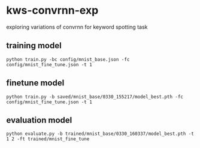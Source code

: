 # kws-convrnn-exp
exploring variations of convrnn for keyword spotting task

## training model

```
python train.py -bc config/mnist_base.json -fc config/mnist_fine_tune.json -t 1
```

## finetune model

```
python train.py -b saved/mnist_base/0330_155217/model_best.pth -fc config/mnist_fine_tune.json -t 1
```

## evaluation model

```
python evaluate.py -b trained/mnist_base/0330_160337/model_best.pth -t 1 2 -ft trained/mnist_fine_tune
```
